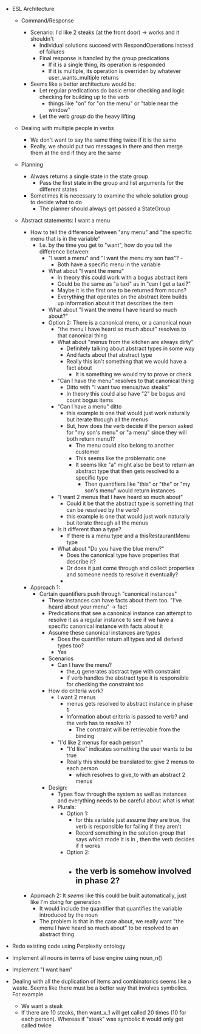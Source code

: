 - ESL Architecture
  - Command/Response
    - Scenario: I'd like 2 steaks (at the front door) -> works and it shouldn't
      - Individual solutions succeed with RespondOperations instead of failures
      - Final response is handled by the group predications
        - If it is a single thing, its operation is responded
        - If it is multiple, its operation is overriden by whatever user_wants_multiple returns
    - Seems like a better architecture would be:
      - Let regular predications do basic error checking and logic checking for building up to the verb
        - things like "on" for "on the menu" or "table near the window"
      - Let the verb *group* do the heavy lifting

  - Dealing with multiple people in verbs
    - We don't want to say the same thing twice if it is the same
    - Really, we should put two messages in there and then merge them at the end if they are the same
  - Planning
    - Always returns a single state in the state group
      - Pass the first state in the group and list arguments for the different states
    - Sometimes it is necessary to examine the whole solution group to decide what to do
      - The planner should always get passed a StateGroup
  - Abstract statements: I want a menu
    - How to tell the difference between "any menu" and "the specific menu that is in the variable"
      - I.e. by the time you get to "want", how do you tell the difference between: 
        - "I want a menu" and "I want the menu my son has"? - 
          - Both have a specific menu in the variable
        - What about "I want the menu"
          - In theory this could work with a bogus abstract item
          - Could be the same as "a taxi" as in "can I get a taxi?"
          - Maybe it is the first one to be returned from nouns?
          - Everything that operates on the abstract item builds up information about it that describes the item
        - What about "I want the menu I have heard so much about?"
        - Option 2: There is a canonical menu, or a canonical noun
          - "the menu I have heard so much about" resolves to that canonical thing
          - What about "menus from the kitchen are always dirty"
            - Definitely talking about abstract types in some way
            - And facts about that abstract type
            - Really this isn't something that we would have a fact about
              - It is something we would try to prove or check
          - "Can I have the menu" resolves to that canonical thing
            - Ditto with "I want two menus/two steaks"
            - In theory this could also have "2" be bogus and count bogus items
          - "Can I have a menu" ditto
            - this example is one that would just work naturally but iterate through all the menus
            - But, how does the verb decide if the person asked for "my son's menu" or "a menu" since they will both return menu1?
              - The menu could also belong to another customer
              - This seems like the problematic one
              - It seems like "a" might also be best to return an abstract type that then gets resolved to a specific type
                - Then quantifiers like "this" or "the" or "my son's menu" would return instances
          - "I want 2 menus that I have heard so much about"
            - Could it be that the abstract type is something that can be resolved by the verb?
            - this example is one that would just work naturally but iterate through all the menus
          - Is it different than a type?
            - If there is a menu type and a thisRestaurantMenu type
          - What about "Do you have the blue menu?"
            - Does the canonical type have properties that describe it?
            - Or does it just come through and collect properties and someone needs to resolve it eventually?
            - 
    - Approach 1:
      - Certain quantifiers push through "canonical instances"
        - These instances can have facts about them too.  "I've heard about your menu" -> fact
        - Predications that see a canonical instance can attempt to resolve it as a regular instance to see if we 
          have a specific canonical instance with facts about it
        - Assume these canonical instances are types
          - Does the quantifier return all types and all derived types too?
          - Yes
        - Scenarios
          - Can I have the menu?
            - the_q generates abstract type with constraint
            - if verb handles the abstract type it is responsible for checking the constraint too
        - How do criteria work?
          - I want 2 menus
            - menus gets resolved to abstract instance in phase 1
            - Information about criteria is passed to verb? and the verb has to resolve it?
              - The constraint will be retrievable from the binding
          - "I'd like 2 menus for each person" 
            - "I'd like" indicates something the user wants to be true
            - Really this should be translated to: give 2 menus to each person
              - which resolves to give_to with an abstract 2 menus
        - Design:
          - Types flow through the system as well as instances and everything needs to be careful about what is what
          - Plurals:
            - Option 1:
              - for this variable just assume they are true, the verb is responsible for failing if they aren't
              - Record something in the solution group that says which mode it is in , then the verb decides if it works
            - Option 2:
              - the verb is somehow involved in phase 2?
                - 
    - Approach 2: It *seems* like this could be built automatically, just like I'm doing for generation
      - It would include the quantifier that quantifies the variable introduced by the noun
      - The problem is that in the case about, we really want "the menu I have heard so much about" to be resolved to an abstract thing

- Redo existing code using Perplexity ontology
- Implement all nouns in terms of base engine using noun_n()
- Implement "I want ham"
- Dealing with all the duplication of items and combinatorics seems like a waste. Seems like there must be a better way that involves symbolics. For example
  - We want a steak
  - If there are 10 steaks, then want_v_1 will get called 20 times (10 for each person). Whereas if "steak" was symbolic it would only get called twice